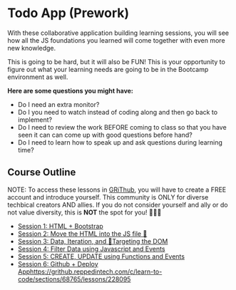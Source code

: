 # Todo App (Prework)
With these collaborative application building learning sessions, you will see how all the JS foundations you learned will come together with even more new knowledge.

This is going to be hard, but it will also be FUN! This is your opportunity to figure out what your learning needs are going to be in the Bootcamp environment as well.

**Here are some questions you might have:**
- Do I need an extra monitor?
- Do I you need to watch instead of coding along and then go back to implement?
- Do I need to review the work BEFORE coming to class so that you have seen it can can come up with good questions before hand?
- Do I need to learn how to speak up and ask questions during learning time?

## Course Outline
NOTE: To access these lessons in [GRiThub](https://grithub.reppedintech.com/), you will have to create a FREE account and introduce yourself. This community is ONLY for diverse techbical creators AND allies. If you do not consider yourself and ally or do not value diversity, this is **NOT** the spot for you! 🤷🏽‍♀️

- [Session 1: HTML + Bootstrap](https://grithub.reppedintech.com/c/learn-to-code/sections/68765/lessons/228034)
- [Session 2: Move the HTML into the JS file 👀](https://grithub.reppedintech.com/c/learn-to-code/sections/68765/lessons/228057)
- [Session 3: Data, Iteration, and 🎯Targeting the DOM](https://grithub.reppedintech.com/c/learn-to-code/sections/68765/lessons/228079)
- [Session 4: Filter Data using Javascript and Events](https://grithub.reppedintech.com/c/learn-to-code/sections/68765/lessons/228094)
- [Session 5: CREATE, UPDATE using Functions and Events](https://grithub.reppedintech.com/c/learn-to-code/sections/68765/lessons/228087)
- [Session 6: Github + Deploy App](https://grithub.reppedintech.com/c/learn-to-code/sections/68765/lessons/228095)https://grithub.reppedintech.com/c/learn-to-code/sections/68765/lessons/228095
